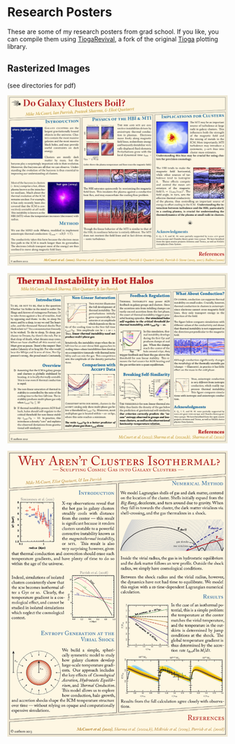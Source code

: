 # Research Posters

These are some of my research posters from grad school.
If you like, you can compile them using [TiogaRevival](https://github.com/mkmcc/TiogaRevival), a fork of the original [Tioga](https://tioga.sourceforge.net) plotting library.


## Rasterized Images
(see directories for pdf)

![buoyancy poster](./BuoyancySaturation/buoyancy-saturation.png)

![thermal instability poster](./ThermalInstability/thermal-instability.png)

![outer parts poster](./OuterParts/outer-parts.png)
